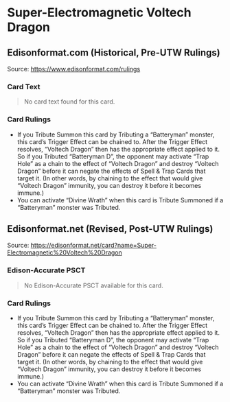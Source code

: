 # Super-Electromagnetic Voltech Dragon

## Edisonformat.com (Historical, Pre-UTW Rulings)

Source: https://www.edisonformat.com/rulings

### Card Text

> No card text found for this card.

### Card Rulings

*   If you Tribute Summon this card by Tributing a “Batteryman” monster, this card’s Trigger Effect can be chained to. After the Trigger Effect resolves, “Voltech Dragon” then has the appropriate effect applied to it. So if you Tributed “Batteryman D”, the opponent may activate “Trap Hole” as a chain to the effect of “Voltech Dragon” and destroy “Voltech Dragon” before it can negate the effects of Spell & Trap Cards that target it. (In other words, by chaining to the effect that would give “Voltech Dragon” immunity, you can destroy it before it becomes immune.)
*   You can activate “Divine Wrath” when this card is Tribute Summoned if a “Batteryman” monster was Tributed.

## Edisonformat.net (Revised, Post-UTW Rulings)

Source: https://edisonformat.net/card?name=Super-Electromagnetic%20Voltech%20Dragon

### Edison-Accurate PSCT

> No Edison-Accurate PSCT available for this card.

### Card Rulings

*   If you Tribute Summon this card by Tributing a “Batteryman” monster, this card’s Trigger Effect can be chained to. After the Trigger Effect resolves, “Voltech Dragon” then has the appropriate effect applied to it. So if you Tributed “Batteryman D”, the opponent may activate “Trap Hole” as a chain to the effect of “Voltech Dragon” and destroy “Voltech Dragon” before it can negate the effects of Spell & Trap Cards that target it. (In other words, by chaining to the effect that would give “Voltech Dragon” immunity, you can destroy it before it becomes immune.)
*   You can activate “Divine Wrath” when this card is Tribute Summoned if a “Batteryman” monster was Tributed.
            